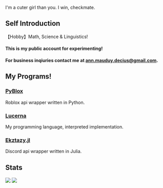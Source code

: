 I'm a cuter girl than you. I win, checkmate.

## Self Introduction
【Hobby】Math, Science & Linguistics!

#### This is my public account for experimenting!
#### For business inqiuries contact me at ann.mauduy.decius@gmail.com.

## My Programs!
### [PyBlox](https://github.com/Kyando2/Pyblox)
Roblox api wrapper written in Python.
### [Lucerna](https://github.com/Kyando2/Lucerna)
My programming language, interpreted implementation.
### [Ekztazy.jl](https://github.com/Humans-of-Julia/Ekztazy.jl)
Discord api wrapper written in Julia.

## Stats
<img align="center" src="https://github-readme-stats.vercel.app/api?username=xxxAnn&theme=tokyonight&&langs_count=10">
<img align="center" src="https://github-readme-stats.vercel.app/api/top-langs/?username=xxxAnn&theme=tokyonight&hide=html,css,python,javascript&&langs_count=10">
